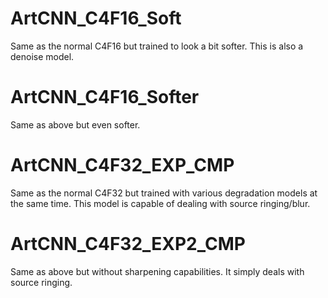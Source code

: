# ArtCNN_C4F16_Soft
Same as the normal C4F16 but trained to look a bit softer. This is also a denoise model.

# ArtCNN_C4F16_Softer
Same as above but even softer.

# ArtCNN_C4F32_EXP_CMP
Same as the normal C4F32 but trained with various degradation models at the same time. This model is capable of dealing with source ringing/blur.

# ArtCNN_C4F32_EXP2_CMP
Same as above but without sharpening capabilities. It simply deals with source ringing.

